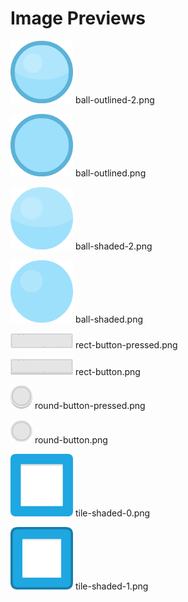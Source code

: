 # Image Previews

<img src="ball-outlined-2.png" style="max-width:100px;" /> ball-outlined-2.png<br>

<img src="ball-outlined.png" style="max-width:100px;" /> ball-outlined.png<br>

<img src="ball-shaded-2.png" style="max-width:100px;" /> ball-shaded-2.png<br>

<img src="ball-shaded.png" style="max-width:100px;" /> ball-shaded.png<br>

<img src="rect-button-pressed.png" style="max-width:100px;" /> rect-button-pressed.png<br>

<img src="rect-button.png" style="max-width:100px;" /> rect-button.png<br>

<img src="round-button-pressed.png" style="max-width:100px;" /> round-button-pressed.png<br>

<img src="round-button.png" style="max-width:100px;" /> round-button.png<br>

<img src="tile-shaded-0.png" style="max-width:100px;" /> tile-shaded-0.png<br>

<img src="tile-shaded-1.png" style="max-width:100px;" /> tile-shaded-1.png<br>


